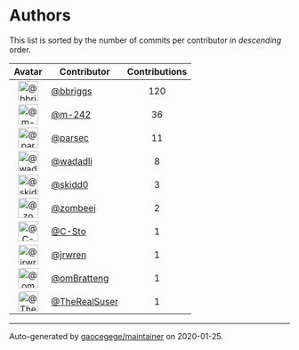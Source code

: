 # Authors

This list is sorted by the number of commits per contributor in _descending_ order.

Avatar|Contributor|Contributions
:-:|---|:-:
<img class='float-left rounded-1' src='https://avatars2.githubusercontent.com/u/2350379?v=4' width='36' height='36' alt='@bbriggs'>|[@bbriggs](https://github.com/bbriggs)|120
<img class='float-left rounded-1' src='https://avatars1.githubusercontent.com/u/42339812?v=4' width='36' height='36' alt='@m-242'>|[@m-242](https://github.com/m-242)|36
<img class='float-left rounded-1' src='https://avatars1.githubusercontent.com/u/15082726?v=4' width='36' height='36' alt='@parsec'>|[@parsec](https://github.com/parsec)|11
<img class='float-left rounded-1' src='https://avatars0.githubusercontent.com/u/12193210?v=4' width='36' height='36' alt='@wadadli'>|[@wadadli](https://github.com/wadadli)|8
<img class='float-left rounded-1' src='https://avatars2.githubusercontent.com/u/41529317?v=4' width='36' height='36' alt='@skidd0'>|[@skidd0](https://github.com/skidd0)|3
<img class='float-left rounded-1' src='https://avatars2.githubusercontent.com/u/496590?v=4' width='36' height='36' alt='@zombeej'>|[@zombeej](https://github.com/zombeej)|2
<img class='float-left rounded-1' src='https://avatars0.githubusercontent.com/u/7466346?v=4' width='36' height='36' alt='@C-Sto'>|[@C-Sto](https://github.com/C-Sto)|1
<img class='float-left rounded-1' src='https://avatars3.githubusercontent.com/u/106443?v=4' width='36' height='36' alt='@jrwren'>|[@jrwren](https://github.com/jrwren)|1
<img class='float-left rounded-1' src='https://avatars2.githubusercontent.com/u/1681525?v=4' width='36' height='36' alt='@omBratteng'>|[@omBratteng](https://github.com/omBratteng)|1
<img class='float-left rounded-1' src='https://avatars3.githubusercontent.com/u/24479461?v=4' width='36' height='36' alt='@TheRealSuser'>|[@TheRealSuser](https://github.com/TheRealSuser)|1

---

Auto-generated by [gaocegege/maintainer](https://github.com/gaocegege/maintainer) on 2020-01-25.

